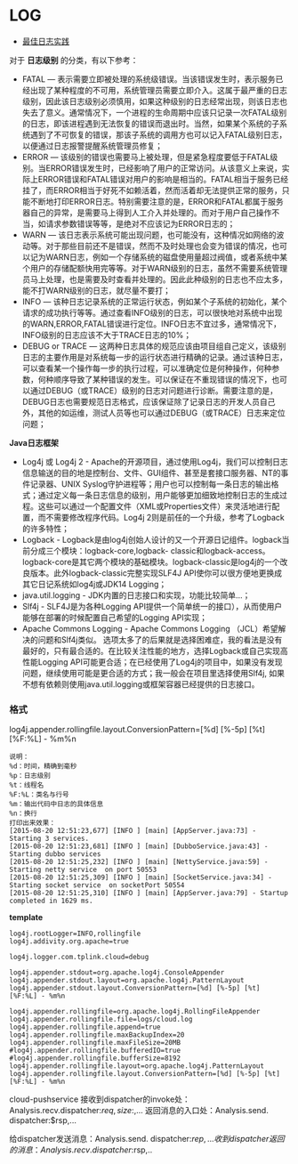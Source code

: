 LOG
==============

- [最佳日志实践](http://www.bitstech.net/2014/01/07/log-best-practice/)

对于 **日志级别** 的分类，有以下参考：
* FATAL — 表示需要立即被处理的系统级错误。当该错误发生时，表示服务已经出现了某种程度的不可用，系统管理员需要立即介入。这属于最严重的日志级别，因此该日志级别必须慎用，如果这种级别的日志经常出现，则该日志也失去了意义。通常情况下，一个进程的生命周期中应该只记录一次FATAL级别的日志，即该进程遇到无法恢复的错误而退出时。当然，如果某个系统的子系统遇到了不可恢复的错误，那该子系统的调用方也可以记入FATAL级别日志，以便通过日志报警提醒系统管理员修复；
* ERROR — 该级别的错误也需要马上被处理，但是紧急程度要低于FATAL级别。当ERROR错误发生时，已经影响了用户的正常访问。从该意义上来说，实际上ERROR错误和FATAL错误对用户的影响是相当的。FATAL相当于服务已经挂了，而ERROR相当于好死不如赖活着，然而活着却无法提供正常的服务，只能不断地打印ERROR日志。特别需要注意的是，ERROR和FATAL都属于服务器自己的异常，是需要马上得到人工介入并处理的。而对于用户自己操作不当，如请求参数错误等等，是绝对不应该记为ERROR日志的；
* WARN — 该日志表示系统可能出现问题，也可能没有，这种情况如网络的波动等。对于那些目前还不是错误，然而不及时处理也会变为错误的情况，也可以记为WARN日志，例如一个存储系统的磁盘使用量超过阀值，或者系统中某个用户的存储配额快用完等等。对于WARN级别的日志，虽然不需要系统管理员马上处理，也是需要及时查看并处理的。因此此种级别的日志也不应太多，能不打WARN级别的日志，就尽量不要打；
* INFO — 该种日志记录系统的正常运行状态，例如某个子系统的初始化，某个请求的成功执行等等。通过查看INFO级别的日志，可以很快地对系统中出现的WARN,ERROR,FATAL错误进行定位。INFO日志不宜过多，通常情况下，INFO级别的日志应该不大于TRACE日志的10%；
* DEBUG or TRACE — 这两种日志具体的规范应该由项目组自己定义，该级别日志的主要作用是对系统每一步的运行状态进行精确的记录。通过该种日志，可以查看某一个操作每一步的执行过程，可以准确定位是何种操作，何种参数，何种顺序导致了某种错误的发生。可以保证在不重现错误的情况下，也可以通过DEBUG（或TRACE）级别的日志对问题进行诊断。需要注意的是，DEBUG日志也需要规范日志格式，应该保证除了记录日志的开发人员自己外，其他的如运维，测试人员等也可以通过DEBUG（或TRACE）日志来定位问题；

**Java日志框架**
* Log4j 或 Log4j 2 - Apache的开源项目，通过使用Log4j，我们可以控制日志信息输送的目的地是控制台、文件、GUI组件、甚至是套接口服务器、NT的事件记录器、UNIX Syslog守护进程等；用户也可以控制每一条日志的输出格式；通过定义每一条日志信息的级别，用户能够更加细致地控制日志的生成过程。这些可以通过一个配置文件（XML或Properties文件）来灵活地进行配置，而不需要修改程序代码。Log4j 2则是前任的一个升级，参考了Logback的许多特性；
* Logback - Logback是由log4j创始人设计的又一个开源日记组件。logback当前分成三个模块：logback-core,logback- classic和logback-access。logback-core是其它两个模块的基础模块。logback-classic是log4j的一个改良版本。此外logback-classic完整实现SLF4J API使你可以很方便地更换成其它日记系统如log4j或JDK14 Logging；
* java.util.logging - JDK内置的日志接口和实现，功能比较简单…；
* Slf4j - SLF4J是为各种Logging API提供一个简单统一的接口），从而使用户能够在部署的时候配置自己希望的Logging API实现；
* Apache Commons Logging - Apache Commons Logging （JCL）希望解决的问题和Slf4j类似。
选项太多了的后果就是选择困难症，我的看法是没有最好的，只有最合适的。在比较关注性能的地方，选择Logback或自己实现高性能Logging API可能更合适；在已经使用了Log4j的项目中，如果没有发现问题，继续使用可能是更合适的方式；我一般会在项目里选择使用Slf4j, 如果不想有依赖则使用java.util.logging或框架容器已经提供的日志接口。

### 格式

log4j.appender.rollingfile.layout.ConversionPattern=[%d] [%-5p] [%t] [%F:%L] - %m%n
```
说明：
%d：时间，精确到毫秒
%p：日志级别
%t：线程名
%F:%L：类名与行号
%m：输出代码中日志的具体信息
%n：换行
打印出来效果：
[2015-08-20 12:51:23,677] [INFO ] [main] [AppServer.java:73] - Starting 3 services.
[2015-08-20 12:51:23,681] [INFO ] [main] [DubboService.java:43] - Starting dubbo services
[2015-08-20 12:51:25,232] [INFO ] [main] [NettyService.java:59] - Starting netty service  on port 50553
[2015-08-20 12:51:25,309] [INFO ] [main] [SocketService.java:34] - Starting socket service  on socketPort 50554
[2015-08-20 12:51:25,310] [INFO ] [main] [AppServer.java:79] - Startup completed in 1629 ms.
```
**template**
```
log4j.rootLogger=INFO,rollingfile
log4j.addivity.org.apache=true

log4j.logger.com.tplink.cloud=debug

log4j.appender.stdout=org.apache.log4j.ConsoleAppender
log4j.appender.stdout.layout=org.apache.log4j.PatternLayout
log4j.appender.stdout.layout.ConversionPattern=[%d] [%-5p] [%t] [%F:%L] - %m%n

log4j.appender.rollingfile=org.apache.log4j.RollingFileAppender
log4j.appender.rollingfile.file=logs/cloud.log
log4j.appender.rollingfile.append=true
log4j.appender.rollingfile.maxBackupIndex=20
log4j.appender.rollingfile.maxFileSize=20MB
#log4j.appender.rollingfile.bufferedIO=true
#log4j.appender.rollingfile.bufferSize=8192
log4j.appender.rollingfile.layout=org.apache.log4j.PatternLayout
log4j.appender.rollingfile.layout.ConversionPattern=[%d] [%-5p] [%t] [%F:%L] - %m%n
```

cloud-pushservice
接收到dispatcher的invoke处：Analysis.recv.dispatcher:$req, size:$,...
返回消息的入口处：Analysis.send. dispatcher:$rsp,...

给dispatcher发送消息：Analysis.send. dispatcher:$rep,...
收到dispatcher返回的消息：Analysis.recv. dispatcher:$rsp,..
